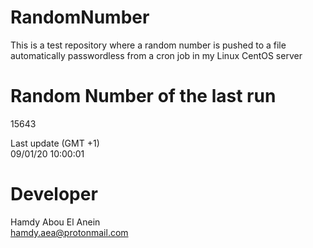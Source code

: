 # RandomNumber    
This is a test repository where a random number is pushed to a file automatically passwordless from a cron job in my Linux CentOS server    
# Random Number of the last run   
15643
      
Last update (GMT +1)    
09/01/20 10:00:01
# Developer    
Hamdy Abou El Anein   
hamdy.aea@protonmail.com
